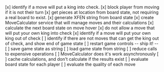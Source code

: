 [x] identify if a move will put a king into check.
[x] block player from moving if it is not their turn
[x] get pieces at location from board state, not requiring a real board to exist.
[x] generate XFEN string from board state
[x] create MoveCalculator service that will manage moves and their calculations
[x] calculate the next board state on move hover
[x] do not allow a move that will put your own king into check
[x] identify if a move will put your own king out of check
[ ] identify if there are not moves that can get the king out of check, and show end of game state
[ ] restart game controls
-- ship it! --
[ ] save game state as string
[ ] load game state from string
[ ] reduce calls to expensive operations
[ ] MoveCalculator does it's work asynchronously
[ ] cache calculations, and don't calculate if the results exist
[ ] evaluate board state for each player
[ ] evaluate the quality of each move
